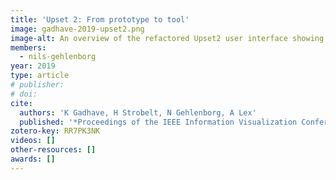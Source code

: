 ```yaml
---
title: 'Upset 2: From prototype to tool'
image: gadhave-2019-upset2.png
image-alt: An overview of the refactored Upset2 user interface showing several facets of selected data.
members:
  - nils-gehlenborg
year: 2019
type: article
# publisher:
# doi:
cite:
  authors: 'K Gadhave, H Strobelt, N Gehlenborg, A Lex'
  published: '*Proceedings of the IEEE Information Visualization Conference–Posters (InfoVis’ 19)*'
zotero-key: RR7PK3NK
videos: []
other-resources: []
awards: []
---
```


